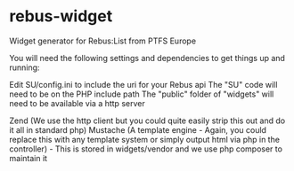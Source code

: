 rebus-widget
============

Widget generator for Rebus:List from PTFS Europe

You will need the following settings and dependencies to get things up and running:

Edit SU/config.ini to include the uri for your Rebus api
The "SU" code will need to be on the PHP include path
The "public" folder of "widgets" will need to be available via a http server

Zend (We use the http client but you could quite easily strip this out and do it all in standard php)
Mustache (A template engine - Again, you could replace this with any template system or simply output html via php
in the controller) - This is stored in widgets/vendor and we use php composer to maintain it
